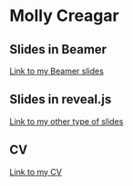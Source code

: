 # Molly Creagar

## Slides in Beamer

[Link to my Beamer slides](https://mcreagar2.github.io/stat850-homework10/main.pdf)

## Slides in reveal.js

[Link to my other type of slides](https://mcreagar2.github.io/stat850-homework10/mdslides.html)

## CV

[Link to my CV](https://mcreagar2.github.io/stat850-homework10/CV.pdf)